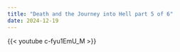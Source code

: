 ```yaml
---
title: "Death and the Journey into Hell part 5 of 6"
date: 2024-12-19
---
```


{{< youtube c-fyu1EmU_M >}}
